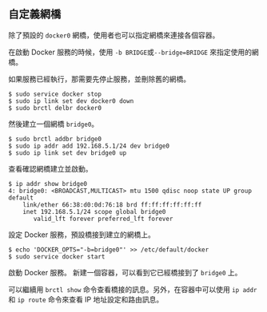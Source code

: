 ## 自定義網橋
除了預設的 `docker0` 網橋，使用者也可以指定網橋來連接各個容器。

在啟動 Docker 服務的時候，使用 `-b BRIDGE`或`--bridge=BRIDGE` 來指定使用的網橋。

如果服務已經執行，那需要先停止服務，並刪除舊的網橋。
```
$ sudo service docker stop
$ sudo ip link set dev docker0 down
$ sudo brctl delbr docker0
```
然後建立一個網橋 `bridge0`。
```
$ sudo brctl addbr bridge0
$ sudo ip addr add 192.168.5.1/24 dev bridge0
$ sudo ip link set dev bridge0 up
```
查看確認網橋建立並啟動。
```
$ ip addr show bridge0
4: bridge0: <BROADCAST,MULTICAST> mtu 1500 qdisc noop state UP group default
    link/ether 66:38:d0:0d:76:18 brd ff:ff:ff:ff:ff:ff
    inet 192.168.5.1/24 scope global bridge0
       valid_lft forever preferred_lft forever
```
設定 Docker 服務，預設橋接到建立的網橋上。
```
$ echo 'DOCKER_OPTS="-b=bridge0"' >> /etc/default/docker
$ sudo service docker start
```
啟動 Docker 服務。
新建一個容器，可以看到它已經橋接到了 `bridge0` 上。

可以繼續用 `brctl show` 命令查看橋接的訊息。另外，在容器中可以使用 `ip addr` 和 `ip route` 命令來查看 IP 地址設定和路由訊息。
